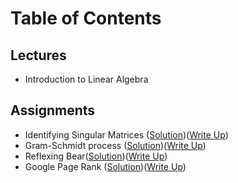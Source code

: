 # Table of Contents
## Lectures
- Introduction to Linear Algebra

## Assignments
- Identifying Singular Matrices ([Solution](https://github.com/jessxphil/machine-learning-linear-algebra/tree/master/assignment-1))([Write Up](https://medium.com/@jessxphil))
- Gram-Schmidt process ([Solution](https://github.com/jessxphil/machine-learning-linear-algebra/tree/master/assignment-2))([Write Up](https://medium.com/@jessxphil))
- Reflexing Bear([Solution](https://github.com/jessxphil/machine-learning-linear-algebra/tree/master/assignment-1))([Write Up](https://medium.com/@jessxphil))
- Google Page Rank ([Solution](https://github.com/jessxphil/mathematics-of-machine-learning-linear-algebra/tree/master/assignment-4))([Write Up](https://medium.com/@jessxphil))
